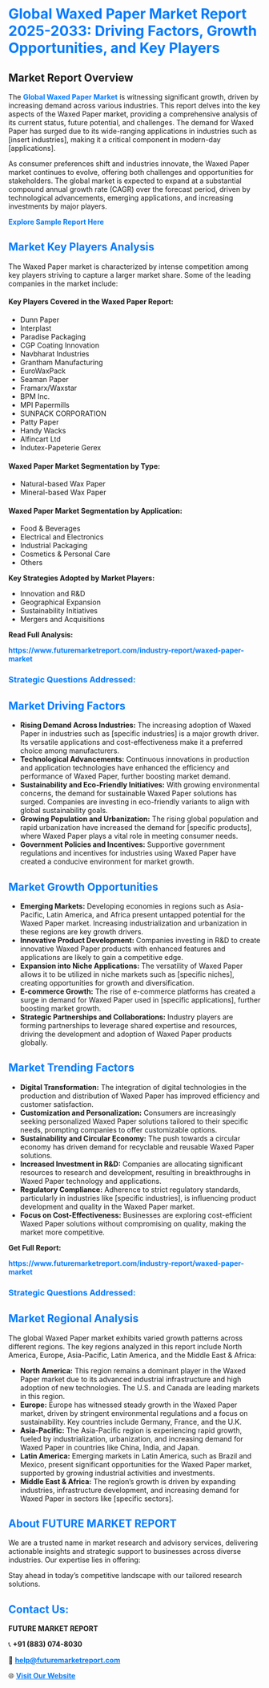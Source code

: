 <h1 style="color: #007BFF;">Global Waxed Paper Market Report 2025-2033: Driving Factors, Growth Opportunities, and Key Players</h1>

<section id="overview">
<h2>Market Report Overview</h2>
<p>The <a href="https://www.futuremarketreport.com/industry-report/waxed-paper-market" style="color: #007BFF; text-decoration: none;"><strong>Global Waxed Paper Market</strong></a> is witnessing significant growth, driven by increasing demand across various industries. This report delves into the key aspects of the Waxed Paper market, providing a comprehensive analysis of its current status, future potential, and challenges. The demand for Waxed Paper has surged due to its wide-ranging applications in industries such as [insert industries], making it a critical component in modern-day [applications].</p>
<p>As consumer preferences shift and industries innovate, the Waxed Paper market continues to evolve, offering both challenges and opportunities for stakeholders. The global market is expected to expand at a substantial compound annual growth rate (CAGR) over the forecast period, driven by technological advancements, emerging applications, and increasing investments by major players.</p>
</section>

<section id="overview">
<p><a href="https://www.futuremarketreport.com/request-sample/reportId=41473" style="color: #007BFF; text-decoration: none;"><strong>Explore Sample Report Here</strong></a></p>
</section>

<section id="key-players">
<h2 style="color: #007BFF;">Market Key Players Analysis</h2>
<p>The Waxed Paper market is characterized by intense competition among key players striving to capture a larger market share. Some of the leading companies in the market include:</p>
<h4>Key Players Covered in the Waxed Paper Report:</h4>
<ul><li>Dunn Paper</li><li>Interplast</li><li>Paradise Packaging</li><li>CGP Coating Innovation</li><li>Navbharat Industries</li><li>Grantham Manufacturing</li><li>EuroWaxPack</li><li>Seaman Paper</li><li>Framarx/Waxstar</li><li>BPM Inc.</li><li>MPI Papermills</li><li>SUNPACK CORPORATION</li><li>Patty Paper</li><li>Handy Wacks</li><li>Alfincart Ltd</li><li>Indutex-Papeterie Gerex</li></ul>
<h4>Waxed Paper Market Segmentation by Type:</h4>
<ul><li>Natural-based Wax Paper</li><li>Mineral-based Wax Paper</li></ul>

<h4>Waxed Paper Market Segmentation by Application:</h4>
<ul><li>Food &amp; Beverages</li><li>Electrical and Electronics</li><li>Industrial Packaging</li><li>Cosmetics &amp; Personal Care</li><li>Others</li></ul>
<p><strong>Key Strategies Adopted by Market Players:</strong></p>
<ul>
<li>Innovation and R&D</li>
<li>Geographical Expansion</li>
<li>Sustainability Initiatives</li>
<li>Mergers and Acquisitions</li>
</ul>
</section>

<section>
<p><strong>Read Full Analysis: </strong></p><a href="https://www.futuremarketreport.com/industry-report/waxed-paper-market" style="color: #007BFF; text-decoration: none;"><strong>https://www.futuremarketreport.com/industry-report/waxed-paper-market</strong></a>
<h3 style="color: #007BFF;">Strategic Questions Addressed:</h3>
</section>

<section id="driving-factors">
<h2 style="color: #007BFF;">Market Driving Factors</h2>
<ul>
<li><strong>Rising Demand Across Industries:</strong> The increasing adoption of Waxed Paper in industries such as [specific industries] is a major growth driver. Its versatile applications and cost-effectiveness make it a preferred choice among manufacturers.</li>
<li><strong>Technological Advancements:</strong> Continuous innovations in production and application technologies have enhanced the efficiency and performance of Waxed Paper, further boosting market demand.</li>
<li><strong>Sustainability and Eco-Friendly Initiatives:</strong> With growing environmental concerns, the demand for sustainable Waxed Paper solutions has surged. Companies are investing in eco-friendly variants to align with global sustainability goals.</li>
<li><strong>Growing Population and Urbanization:</strong> The rising global population and rapid urbanization have increased the demand for [specific products], where Waxed Paper plays a vital role in meeting consumer needs.</li>
<li><strong>Government Policies and Incentives:</strong> Supportive government regulations and incentives for industries using Waxed Paper have created a conducive environment for market growth.</li>
</ul>
</section>

<section id="growth-opportunities">
<h2 style="color: #007BFF;">Market Growth Opportunities</h2>
<ul>
<li><strong>Emerging Markets:</strong> Developing economies in regions such as Asia-Pacific, Latin America, and Africa present untapped potential for the Waxed Paper market. Increasing industrialization and urbanization in these regions are key growth drivers.</li>
<li><strong>Innovative Product Development:</strong> Companies investing in R&D to create innovative Waxed Paper products with enhanced features and applications are likely to gain a competitive edge.</li>
<li><strong>Expansion into Niche Applications:</strong> The versatility of Waxed Paper allows it to be utilized in niche markets such as [specific niches], creating opportunities for growth and diversification.</li>
<li><strong>E-commerce Growth:</strong> The rise of e-commerce platforms has created a surge in demand for Waxed Paper used in [specific applications], further boosting market growth.</li>
<li><strong>Strategic Partnerships and Collaborations:</strong> Industry players are forming partnerships to leverage shared expertise and resources, driving the development and adoption of Waxed Paper products globally.</li>
</ul>
</section>

<section id="trending-factors">
<h2 style="color: #007BFF;">Market Trending Factors</h2>
<ul>
<li><strong>Digital Transformation:</strong> The integration of digital technologies in the production and distribution of Waxed Paper has improved efficiency and customer satisfaction.</li>
<li><strong>Customization and Personalization:</strong> Consumers are increasingly seeking personalized Waxed Paper solutions tailored to their specific needs, prompting companies to offer customizable options.</li>
<li><strong>Sustainability and Circular Economy:</strong> The push towards a circular economy has driven demand for recyclable and reusable Waxed Paper solutions.</li>
<li><strong>Increased Investment in R&D:</strong> Companies are allocating significant resources to research and development, resulting in breakthroughs in Waxed Paper technology and applications.</li>
<li><strong>Regulatory Compliance:</strong> Adherence to strict regulatory standards, particularly in industries like [specific industries], is influencing product development and quality in the Waxed Paper market.</li>
<li><strong>Focus on Cost-Effectiveness:</strong> Businesses are exploring cost-efficient Waxed Paper solutions without compromising on quality, making the market more competitive.</li>
</ul>
</section>

<section>
<p><strong>Get Full Report: </strong></p><a href="https://www.futuremarketreport.com/industry-report/waxed-paper-market" style="color: #007BFF; text-decoration: none;"><strong>https://www.futuremarketreport.com/industry-report/waxed-paper-market</strong></a>
<h3 style="color: #007BFF;">Strategic Questions Addressed:</h3>
</section>


<section id="regional-analysis">
<h2 style="color: #007BFF;">Market Regional Analysis</h2>
<p>The global Waxed Paper market exhibits varied growth patterns across different regions. The key regions analyzed in this report include North America, Europe, Asia-Pacific, Latin America, and the Middle East & Africa:</p>
<ul>
<li><strong>North America:</strong> This region remains a dominant player in the Waxed Paper market due to its advanced industrial infrastructure and high adoption of new technologies. The U.S. and Canada are leading markets in this region.</li>
<li><strong>Europe:</strong> Europe has witnessed steady growth in the Waxed Paper market, driven by stringent environmental regulations and a focus on sustainability. Key countries include Germany, France, and the U.K.</li>
<li><strong>Asia-Pacific:</strong> The Asia-Pacific region is experiencing rapid growth, fueled by industrialization, urbanization, and increasing demand for Waxed Paper in countries like China, India, and Japan.</li>
<li><strong>Latin America:</strong> Emerging markets in Latin America, such as Brazil and Mexico, present significant opportunities for the Waxed Paper market, supported by growing industrial activities and investments.</li>
<li><strong>Middle East & Africa:</strong> The region’s growth is driven by expanding industries, infrastructure development, and increasing demand for Waxed Paper in sectors like [specific sectors].</li>
</ul>
</section>

<footer>
<h2 style="color: #007BFF;">About FUTURE MARKET REPORT</h2>
<p>We are a trusted name in market research and advisory services, delivering actionable insights and strategic support to businesses across diverse industries. Our expertise lies in offering:</p>

<p>Stay ahead in today’s competitive landscape with our tailored research solutions.</p>

<h2 style="color: #007BFF;">Contact Us:</h2>
<p><strong>FUTURE MARKET REPORT</strong></p>
<p>📞 <strong>+91 (883) 074-8030</strong></p>
<p>📧 <strong><a href="mailto:help@futuremarketreport.com" style="color: #007BFF;">help@futuremarketreport.com</a></strong></p>
<p>🌐 <strong><a href="https://www.futuremarketreport.com/" style="color: #007BFF;">Visit Our Website</a></strong></p>
</footer>